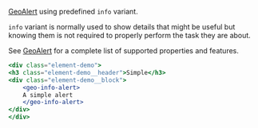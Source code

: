 [GeoAlert](./#/Elements/GeoAlert) using predefined `info` variant.

`info` variant is normally used to show details that might be useful but knowing
them is not required to properly perform the task they are about.

See [GeoAlert](./#/Elements/GeoAlert) for a complete list of supported properties
and features.

```jsx
<div class="element-demo">
<h3 class="element-demo__header">Simple</h3>
<div class="element-demo__block">
    <geo-info-alert>
    A simple alert
    </geo-info-alert>
</div>
</div>
```
